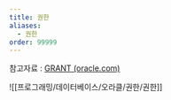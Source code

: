 ```yaml
---
title: 권한
aliases:
  - 권한
order: 99999
---
```

참고자료 : [GRANT (oracle.com)](https://docs.oracle.com/en/database/oracle/oracle-database/19/sqlrf/GRANT.html#GUID-20B4E2C0-A7F8-4BC8-A5E8-BE61BDC41AC3)

![[프로그래밍/데이터베이스/오라클/권한/권한]]
